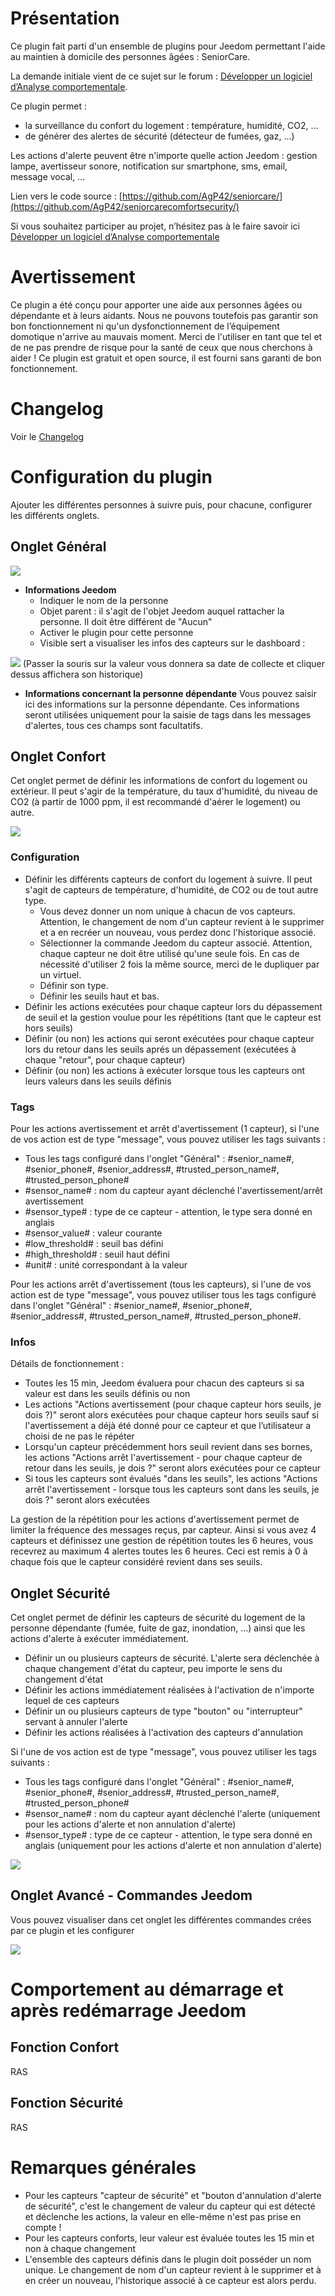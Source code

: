 Présentation
============

Ce plugin fait parti d'un ensemble de plugins pour Jeedom permettant l'aide au maintien à domicile des personnes âgées : SeniorCare.

La demande initiale vient de ce sujet sur le forum : [Développer un logiciel d’Analyse comportementale](https://community.jeedom.com/t/developper-un-logiciel-danalyse-comportementale/19111).

Ce plugin permet :
* la surveillance du confort du logement : température, humidité, CO2, …
* de générer des alertes de sécurité (détecteur de fumées, gaz, ...)

Les actions d'alerte peuvent être n'importe quelle action Jeedom : gestion lampe, avertisseur sonore, notification sur smartphone, sms, email, message vocal, ...

Lien vers le code source : [https://github.com/AgP42/seniorcare/](https://github.com/AgP42/seniorcarecomfortsecurity/)

Si vous souhaitez participer au projet, n’hésitez pas à le faire savoir ici [Développer un logiciel d’Analyse comportementale](https://community.jeedom.com/t/developper-un-logiciel-danalyse-comportementale/19111)

Avertissement
==========

Ce plugin a été conçu pour apporter une aide aux personnes âgées ou dépendante et à leurs aidants.
Nous ne pouvons toutefois pas garantir son bon fonctionnement ni qu'un dysfonctionnement de l’équipement domotique n'arrive au mauvais moment.
Merci de l'utiliser en tant que tel et de ne pas prendre de risque pour la santé de ceux que nous cherchons à aider !
Ce plugin est gratuit et open source, il est fourni sans garanti de bon fonctionnement.

Changelog
==========

Voir le [Changelog](https://agp42.github.io/seniorcarecomfortsecurity/fr_FR/changelog)

Configuration du plugin
========================

Ajouter les différentes personnes à suivre puis, pour chacune, configurer les différents onglets.

Onglet **Général**
---

![](https://raw.githubusercontent.com/AgP42/seniorcarecomfortsecurity/master/docs/assets/images/OngletGeneral.png)

* **Informations Jeedom**
   * Indiquer le nom de la personne
   * Objet parent : il s'agit de l'objet Jeedom auquel rattacher la personne. Il doit être différent de "Aucun"
   * Activer le plugin pour cette personne
   * Visible sert a visualiser les infos des capteurs sur le dashboard :

![](https://raw.githubusercontent.com/AgP42/seniorcarecomfortsecurity/master/docs/assets/images/Widget.png)
(Passer la souris sur la valeur vous donnera sa date de collecte et cliquer dessus affichera son historique)

* **Informations concernant la personne dépendante**
Vous pouvez saisir ici des informations sur la personne dépendante. Ces informations seront utilisées uniquement pour la saisie de tags dans les messages d'alertes, tous ces champs sont facultatifs.

Onglet **Confort**
---

Cet onglet permet de définir les informations de confort du logement ou extérieur.
Il peut s'agir de la température, du taux d'humidité, du niveau de CO2 (à partir de 1000 ppm, il est recommandé d'aérer le logement) ou autre.

![](https://raw.githubusercontent.com/AgP42/seniorcarecomfortsecurity/master/docs/assets/images/Confort.png)

### Configuration

* Définir les différents capteurs de confort du logement à suivre. Il peut s'agit de capteurs de température, d'humidité, de CO2 ou de tout autre type.
  * Vous devez donner un nom unique à chacun de vos capteurs. Attention, le changement de nom d'un capteur revient à le supprimer et a en recréer un nouveau, vous perdez donc l'historique associé.
  * Sélectionner la commande Jeedom du capteur associé. Attention, chaque capteur ne doit être utilisé qu'une seule fois. En cas de nécessité d'utiliser 2 fois la même source, merci de le dupliquer par un virtuel.
  * Définir son type.
  * Définir les seuils haut et bas.
* Définir les actions exécutées pour chaque capteur lors du dépassement de seuil et la gestion voulue pour les répétitions (tant que le capteur est hors seuils)
* Définir (ou non) les actions qui seront exécutées pour chaque capteur lors du retour dans les seuils aprés un dépassement (exécutées à chaque "retour", pour chaque capteur)
* Définir (ou non) les actions à exécuter lorsque tous les capteurs ont leurs valeurs dans les seuils définis

### Tags

Pour les actions avertissement et arrêt d'avertissement (1 capteur), si l'une de vos action est de type "message", vous pouvez utiliser les tags suivants :
  * Tous les tags configuré dans l'onglet "Général" : #senior_name#, #senior_phone#, #senior_address#, #trusted_person_name#, #trusted_person_phone#
  * #sensor_name# : nom du capteur ayant déclenché l'avertissement/arrêt avertissement
  * #sensor_type# : type de ce capteur - attention, le type sera donné en anglais
  * #sensor_value# : valeur courante
  * #low_threshold# : seuil bas défini
  * #high_threshold# : seuil haut défini
  * #unit# : unité correspondant à la valeur

Pour les actions arrêt d'avertissement (tous les capteurs), si l'une de vos action est de type "message", vous pouvez utiliser tous les tags configuré dans l'onglet "Général" : #senior_name#, #senior_phone#, #senior_address#, #trusted_person_name#, #trusted_person_phone#.

### Infos

Détails de fonctionnement :
* Toutes les 15 min, Jeedom évaluera pour chacun des capteurs si sa valeur est dans les seuils définis ou non
* Les actions "Actions avertissement (pour chaque capteur hors seuils, je dois ?)" seront alors exécutées pour chaque capteur hors seuils sauf si l'avertissement a déjà été donné pour ce capteur et que l’utilisateur a choisi de ne pas le répéter
* Lorsqu'un capteur précédemment hors seuil revient dans ses bornes, les actions "Actions arrêt l'avertissement - pour chaque capteur de retour dans les seuils, je dois ?" seront alors exécutées pour ce capteur
* Si tous les capteurs sont évalués "dans les seuils", les actions "Actions arrêt l'avertissement - lorsque tous les capteurs sont dans les seuils, je dois ?" seront alors exécutées

La gestion de la répétition pour les actions d'avertissement permet de limiter la fréquence des messages reçus, par capteur. Ainsi si vous avez 4 capteurs et définissez une gestion de répétition toutes les 6 heures, vous recevrez au maximum 4 alertes toutes les 6 heures. Ceci est remis à 0 à chaque fois que le capteur considéré revient dans ses seuils.


Onglet **Sécurité**
---

Cet onglet permet de définir les capteurs de sécurité du logement de la personne dépendante (fumée, fuite de gaz, inondation, …) ainsi que les actions d'alerte à exécuter immédiatement.

* Définir un ou plusieurs capteurs de sécurité. L'alerte sera déclenchée à chaque changement d'état du capteur, peu importe le sens du changement d'état
* Définir les actions immédiatement réalisées à l'activation de n'importe lequel de ces capteurs
* Définir un ou plusieurs capteurs de type "bouton" ou "interrupteur" servant à annuler l'alerte
* Définir les actions réalisées à l'activation des capteurs d'annulation

Si l'une de vos action est de type "message", vous pouvez utiliser les tags suivants :
  * Tous les tags configuré dans l'onglet "Général" : #senior_name#, #senior_phone#, #senior_address#, #trusted_person_name#, #trusted_person_phone#
  * #sensor_name# : nom du capteur ayant déclenché l'alerte (uniquement pour les actions d'alerte et non annulation d'alerte)
  * #sensor_type# : type de ce capteur - attention, le type sera donné en anglais (uniquement pour les actions d'alerte et non annulation d'alerte)

![](https://raw.githubusercontent.com/AgP42/seniorcarecomfortsecurity/master/docs/assets/images/Securite.png)


Onglet **Avancé - Commandes Jeedom**
---

Vous pouvez visualiser dans cet onglet les différentes commandes crées par ce plugin et les configurer

![](https://raw.githubusercontent.com/AgP42/seniorcarecomfortsecurity/master/docs/assets/images/OngletCommandes.png)


Comportement au démarrage et après redémarrage Jeedom
======

Fonction **Confort**
---
RAS

Fonction **Sécurité**
---
RAS

Remarques générales
===
* Pour les capteurs "capteur de sécurité" et "bouton d'annulation d'alerte de sécurité", c'est le changement de valeur du capteur qui est détecté et déclenche les actions, la valeur en elle-même n'est pas prise en compte !
* Pour les capteurs conforts, leur valeur est évaluée toutes les 15 min et non à chaque changement
* L'ensemble des capteurs définis dans le plugin doit posséder un nom unique. Le changement de nom d'un capteur revient à le supprimer et à en créer un nouveau, l'historique associé à ce capteur est alors perdu.
